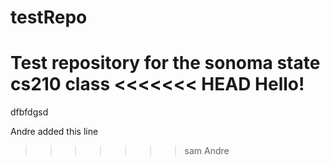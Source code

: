 # testRepo
Test repository for the sonoma state cs210 class
<<<<<<< HEAD
Hello!
=======
dfbfdgsd

Andre added this line

>>>>>>> sam
>>>>>>> Andre